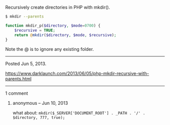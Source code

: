 Recursively create directories in PHP with mkdir().

```sh
$ mkdir --parents
```

```php
function mkdir_p($directory, $mode=0700) {
    $recursive = TRUE;
    return @mkdir($directory, $mode, $recursive);
}
```

Note the @ is to ignore any existing folder.

---

Posted Jun 5, 2013.

https://www.darklaunch.com/2013/06/05/php-mkdir-recursive-with-parents.html

---

1 comment

<ol><li><div>

anonymous &ndash; Jun 10, 2013<div>

what about:
`mkdir($_SERVER['DOCUMENT_ROOT'] . _PATH . '/' . $directory, 777, true);`

</div></div></li></ol>